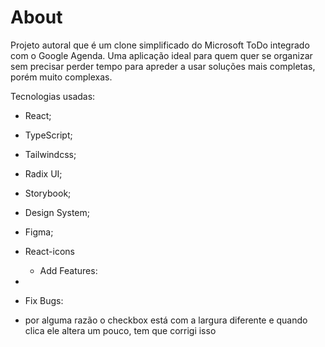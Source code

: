 # About
Projeto autoral que é um clone simplificado do Microsoft ToDo integrado com o Google Agenda. Uma aplicação ideal para quem quer se organizar sem precisar perder tempo para apreder a usar soluções mais completas, porém muito complexas.

Tecnologias usadas:
- React;
- TypeScript;
- Tailwindcss;
- Radix UI;
- Storybook;
- Design System;
- Figma;
- React-icons


  * Add Features:
- 
  
  * Fix Bugs:

- por alguma razão o checkbox está com a largura diferente e quando clica ele altera um pouco, tem que corrigi isso


